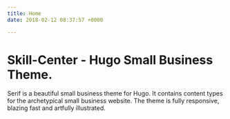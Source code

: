 ```yaml
---
title: Home
date: 2018-02-12 08:37:57 +0000

---
```

# Skill-Center - Hugo Small Business Theme.

Serif is a beautiful small business theme for Hugo. It contains content types for the archetypical small business website. The theme is fully responsive, blazing fast and artfully illustrated.